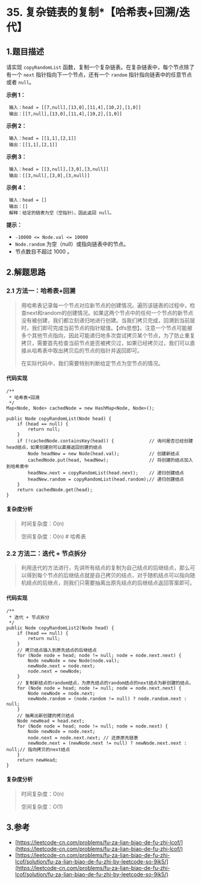 # 35. 复杂链表的复制\*【哈希表+回溯/迭代】

## 1.题目描述

请实现 `copyRandomList` 函数，复制一个复杂链表。在复杂链表中，每个节点除了有一个 `next` 指针指向下一个节点，还有一个 `random` 指针指向链表中的任意节点或者 `null`。

**示例 1：**

```text
 输入：head = [[7,null],[13,0],[11,4],[10,2],[1,0]]
 输出：[[7,null],[13,0],[11,4],[10,2],[1,0]]
```

**示例 2：**

```text
 输入：head = [[1,1],[2,1]]
 输出：[[1,1],[2,1]]
```

**示例 3：**

```text
 输入：head = [[3,null],[3,0],[3,null]]
 输出：[[3,null],[3,0],[3,null]]
```

**示例 4：**

```text
 输入：head = []
 输出：[]
 解释：给定的链表为空（空指针），因此返回 null。
```

**提示：**

* `-10000 <= Node.val <= 10000`
* `Node.random` 为空（null）或指向链表中的节点。
* 节点数目不超过 1000 。

## 2.解题思路

### 2.1 方法一：哈希表+回溯

> 用哈希表记录每一个节点对应新节点的创建情况。遍历该链表的过程中，检查next和random的创建情况。如果这两个节点中的任何一个节点的新节点没有被创建，我们都立刻递归地进行创建。当我们拷贝完成，回溯到当前层时，我们即可完成当前节点的指针赋值。【dfs思想】。注意一个节点可能被多个其他节点指向，因此可能递归地多次尝试拷贝某个节点，为了防止重复拷贝，需要首先检查当前节点是否被拷贝过，如果已经拷贝过，我们可以直接从哈希表中取出拷贝后的节点的指针并返回即可。
>
> 在实际代码中，我们需要特别判断给定节点为空节点的情况。

#### 代码实现

```text
/**
 * 哈希表+回溯
 */
Map<Node, Node> cachedNode = new HashMap<Node, Node>();

public Node copyRandomList(Node head) {
    if (head == null) {
        return null;
    }
    if (!cachedNode.containsKey(head)) {             // 询问是否已经创建head结点，如果创建则可以直接返回创建的结点
        Node headNew = new Node(head.val);           // 创建新结点
        cachedNode.put(head, headNew);               // 将创建的结点加入到哈希表中
        headNew.next = copyRandomList(head.next);    // 递归创建结点 
        headNew.random = copyRandomList(head.random);// 递归创建结点 
    }
    return cachedNode.get(head);
}
```

#### 复杂度分析

> 时间复杂度：O\(n\) 
>
> 空间复杂度：O\(n\) \# 哈希表

### 2.2 方法二：迭代 + 节点拆分

> 利用迭代的方法进行，先讲所有结点的复制为自己结点的后继结点，那么可以得到每个节点的后继结点就是自己拷贝的结点，对于随机结点可以指向随机结点的后继点，则我们只需要抽离出原先结点的后继结点返回答案即可。

#### 代码实现

```text
/**
 * 迭代 + 节点拆分
 */
public Node copyRandomList2(Node head) {
    if (head == null) {
        return null;
    }
    // 拷贝结点插入到原先结点的后继结点
    for (Node node = head; node != null; node = node.next.next) {
        Node newNode = new Node(node.val);
        newNode.next = node.next;
        node.next = newNode;
    }
    // 复制新结点的random结点，为原先结点的random结点的next结点为新创建的结点。
    for (Node node = head; node != null; node = node.next.next) {
        Node newNode = node.next;
        newNode.random = (node.random != null) ? node.random.next : null;
    }
    // 抽离出新创建的拷贝结点
    Node newHead = head.next;
    for (Node node = head; node != null; node = node.next) {
        Node newNode = node.next;
        node.next = node.next.next; // 还原原先链表
        newNode.next = (newNode.next != null) ? newNode.next.next : null;// 指向拷贝的next结点
    }
    return newHead;
}
```

#### 复杂度分析

> 时间复杂度：O\(n\)
>
> 空间复杂度：O\(1\)

## 3.参考

* [https://leetcode-cn.com/problems/fu-za-lian-biao-de-fu-zhi-lcof/](https://leetcode-cn.com/problems/fu-za-lian-biao-de-fu-zhi-lcof/)
* [https://leetcode-cn.com/problems/fu-za-lian-biao-de-fu-zhi-lcof/solution/fu-za-lian-biao-de-fu-zhi-by-leetcode-so-9ik5/](https://leetcode-cn.com/problems/fu-za-lian-biao-de-fu-zhi-lcof/solution/fu-za-lian-biao-de-fu-zhi-by-leetcode-so-9ik5/)

